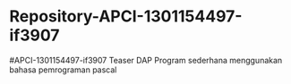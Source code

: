 # Repository-APCI-1301154497-if3907
#APCI-1301154497-if3907
Teaser DAP 
Program sederhana menggunakan bahasa pemrograman pascal
